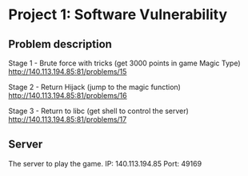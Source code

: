 # Project 1: Software Vulnerability
Problem description
------
Stage 1 - Brute force with tricks (get 3000 points in game Magic Type)
http://140.113.194.85:81/problems/15

Stage 2 - Return Hijack (jump to the magic function)
http://140.113.194.85:81/problems/16

Stage 3 - Return to libc (get shell to control the server)
http://140.113.194.85:81/problems/17

Server
------
The server to play the game.
IP: 140.113.194.85
Port: 49169